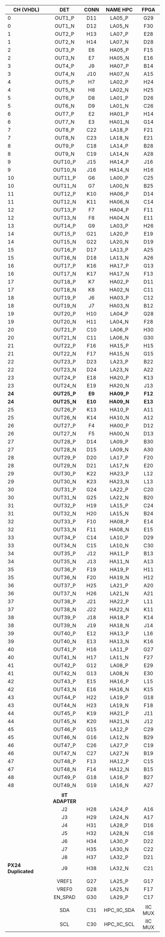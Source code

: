 | **CH (VHDL)**       |     **DET**     | **CONN** | **NAME HPC** | **FPGA** |
|---------------------|:---------------:|:--------:|:------------:|:--------:|
|          0          | OUT1_P          | D11      | LA05_P       | G29      |
|          0          | OUT1_N          | D12      | LA05_N       | F30      |
|          1          | OUT2_P          | H13      | LA07_P       | E28      |
|          1          | OUT2_N          | H14      | LA07_N       | D28      |
|          2          | OUT3_P          | E6       | HA05_P       | F15      |
|          2          | OUT3_N          | E7       | HA05_N       | E16      |
|          3          | OUT4_P          | J9       | HA07_P       | B14      |
|          3          | OUT4_N          | J10      | HA07_N       | A15      |
|          4          | OUT5_P          | H7       | LA02_P       | H24      |
|          4          | OUT5_N          | H8       | LA02_N       | H25      |
|          5          | OUT6_P          | D8       | LA01_P       | D26      |
|          5          | OUT6_N          | D9       | LA01_N       | C26      |
|          6          | OUT7_P          | E2       | HA01_P       | H14      |
|          6          | OUT7_N          | E3       | HA01_N       | G14      |
|          7          | OUT8_P          | C22      | LA18_P       | F21      |
|          7          | OUT8_N          | C23      | LA18_N       | E21      |
|          8          | OUT9_P          | C18      | LA14_P       | B28      |
|          8          | OUT9_N          | C19      | LA14_N       | A28      |
|          9          | OUT10_P         | J15      | HA14_P       | J16      |
|          9          | OUT10_N         | J16      | HA14_N       | H16      |
|          10         | OUT11_P         | G6       | LA00_P       | C25      |
|          10         | OUT11_N         | G7       | LA00_N       | B25      |
|          11         | OUT12_P         | K10      | HA06_P       | D14      |
|          11         | OUT12_N         | K11      | HA06_N       | C14      |
|          12         | OUT13_P         | F7       | HA04_P       | F11      |
|          12         | OUT13_N         | F8       | HA04_N       | E11      |
|          13         | OUT14_P         | G9       | LA03_P       | H26      |
|          14         | OUT15_P         | G21      | LA20_P       | E19      |
|          14         | OUT15_N         | G22      | LA20_N       | D19      |
|          15         | OUT16_P         | D17      | LA13_P       | A25      |
|          15         | OUT16_N         | D18      | LA13_N       | A26      |
|          16         | OUT17_P         | K16      | HA17_P       | G13      |
|          16         | OUT17_N         | K17      | HA17_N       | F13      |
|          17         | OUT18_P         | K7       | HA02_P       | D11      |
|          17         | OUT18_N         | K8       | HA02_N       | C11      |
|          18         | OUT19_P         | J6       | HA03_P       | C12      |
|          18         | OUT19_N         | J7       | HA03_N       | B12      |
|          19         | OUT20_P         | H10      | LA04_P       | G28      |
|          19         | OUT20_N         | H11      | LA04_N       | F28      |
|          20         | OUT21_P         | C10      | LA06_P       | H30      |
|          20         | OUT21_N         | C11      | LA06_N       | G30      |
|          21         | OUT22_P         | F16      | HA15_P       | H15      |
|          21         | OUT22_N         | F17      | HA15_N       | G15      |
|          22         | OUT23_P         | D23      | LA23_P       | B22      |
|          22         | OUT23_N         | D24      | LA23_N       | A22      |
|          23         | OUT24_P         | E18      | HA20_P       | K13      |
|          23         | OUT24_N         | E19      | HA20_N       | J13      |
|        **24**       | **OUT25_P**     | **E9**   | **HA09_P**   | **F12**  |
|        **24**       | **OUT25_N**     | **E10**  | **HA09_N**   | **E13**  |
|          25         | OUT26_P         | K13      | HA10_P       | A11      |
|          25         | OUT26_N         | K14      | HA10_N       | A12      |
|          26         | OUT27_P         | F4       | HA00_P       | D12      |
|          26         | OUT27_N         | F5       | HA00_N       | D13      |
|          27         | OUT28_P         | D14      | LA09_P       | B30      |
|          27         | OUT28_N         | D15      | LA09_N       | A30      |
|          28         | OUT29_P         | D20      | LA17_P       | F20      |
|          28         | OUT29_N         | D21      | LA17_N       | E20      |
|          29         | OUT30_P         | K22      | HA23_P       | L12      |
|          29         | OUT30_N         | K23      | HA23_N       | L13      |
|          30         | OUT31_P         | G24      | LA22_P       | C20      |
|          30         | OUT31_N         | G25      | LA22_N       | B20      |
|          31         | OUT32_P         | H19      | LA15_P       | C24      |
|          31         | OUT32_N         | H20      | LA15_N       | B24      |
|          32         | OUT33_P         | F10      | HA08_P       | E14      |
|          32         | OUT33_N         | F11      | HA08_N       | E15      |
|          33         | OUT34_P         | C14      | LA10_P       | D29      |
|          33         | OUT34_N         | C15      | LA10_N       | C30      |
|          34         | OUT35_P         | J12      | HA11_P       | B13      |
|          34         | OUT35_N         | J13      | HA11_N       | A13      |
|          35         | OUT36_P         | F19      | HA19_P       | H11      |
|          35         | OUT36_N         | F20      | HA19_N       | H12      |
|          36         | OUT37_P         | H25      | LA21_P       | A20      |
|          36         | OUT37_N         | H26      | LA21_N       | A21      |
|          37         | OUT38_P         | J21      | HA22_P       | L11      |
|          37         | OUT38_N         | J22      | HA22_N       | K11      |
|          38         | OUT39_P         | J18      | HA18_P       | K14      |
|          38         | OUT39_N         | J19      | HA18_N       | J14      |
|          39         | OUT40_P         | E12      | HA13_P       | L16      |
|          39         | OUT40_N         | E13      | HA13_N       | K16      |
|          40         | OUT41_P         | H16      | LA11_P       | G27      |
|          40         | OUT41_N         | H17      | LA11_N       | F27      |
|          41         | OUT42_P         | G12      | LA08_P       | E29      |
|          41         | OUT42_N         | G13      | LA08_N       | E30      |
|          42         | OUT43_P         | E15      | HA16_P       | L15      |
|          42         | OUT43_N         | E16      | HA16_N       | K15      |
|          43         | OUT44_P         | H22      | LA19_P       | G18      |
|          43         | OUT44_N         | H23      | LA19_N       | F18      |
|          44         | OUT45_P         | K19      | HA21_P       | J11      |
|          44         | OUT45_N         | K20      | HA21_N       | J12      |
|          45         | OUT46_P         | G15      | LA12_P       | C29      |
|          45         | OUT46_N         | G16      | LA12_N       | B29      |
|          46         | OUT47_P         | C26      | LA27_P       | C19      |
|          46         | OUT47_N         | C27      | LA27_N       | B19      |
|          47         | OUT48_P         | F13      | HA12_P       | C15      |
|          47         | OUT48_N         | F14      | HA12_N       | B15      |
|          48         | OUT49_P         | G18      | LA16_P       | B27      |
|          48         | OUT49_N         | G19      | LA16_N       | A27      |
|                     |                 |          |              |          |
|                     | **IIT ADAPTER** |          |              |          |
|                     | J2              | H28      | LA24_P       | A16      |
|                     | J3              | H29      | LA24_N       | A17      |
|                     | J4              | H31      | LA28_P       | D16      |
|                     | J5              | H32      | LA28_N       | C16      |
|                     | J6              | H34      | LA30_P       | D22      |
|                     | J7              | H35      | LA30_N       | C22      |
|                     | J8              | H37      | LA32_P       | D21      |
| **PX24 Duplicated** | J9              | H38      | LA32_N       | C21      |
|                     |                 |          |              |          |
|                     | VREF1           | G27      | LA25_P       | G17      |
|                     | VREF0           | G28      | LA25_N       | F17      |
|                     | EN_SPAD         | G30      | LA29_P       | C17      |
|                     |                 |          |              |          |
|                     | SDA             | C31      | HPC_IIC_SDA  | IIC MUX  |
|                     | SCL             | C30      | HPC_IIC_SCL  | IIC MUX  |
